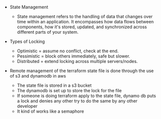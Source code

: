
- State Management 
  - State management refers to the handling of data that changes over time within an application. It encompasses how data flows between components, how it's stored, updated, and synchronized across different parts of your system.

- Types of Locking 
  - Optimistic = assume no conflict, check at the end.
  - Pessimistic = block others immediately, safe but slower.
  - Distributed = extend locking across multiple servers/nodes.

- Remote management of the terraform state file is done through the use of s3 and dynamodb in aws
  - The state file is stored in a s3 bucket
  - The dynamodb is set up to store the lock for the file 
  - If someone is doing terraform apply to the state file, dynamo db puts a lock and denies any other try to do the same by any other developer 
  - It kind of works like a semaphore


